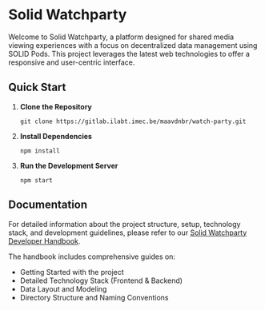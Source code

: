 # Solid Watchparty

Welcome to Solid Watchparty, a platform designed for shared media viewing experiences with a focus on decentralized data management using SOLID Pods. This project leverages the latest web technologies to offer a responsive and user-centric interface.

## Quick Start

1. **Clone the Repository**
   ```
   git clone https://gitlab.ilabt.imec.be/maavdnbr/watch-party.git
   ```
2. **Install Dependencies**
   ```
   npm install
   ```
3. **Run the Development Server**
   ```
   npm start
   ```

## Documentation

For detailed information about the project structure, setup, technology stack, and development guidelines, please refer to our [Solid Watchparty Developer Handbook](https://gitlab.ilabt.imec.be/maavdnbr/watch-party/-/wikis/Developer-Handbook).

The handbook includes comprehensive guides on:
- Getting Started with the project
- Detailed Technology Stack (Frontend & Backend)
- Data Layout and Modeling
- Directory Structure and Naming Conventions
